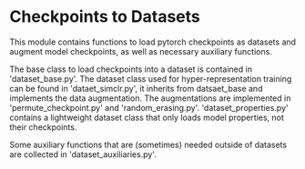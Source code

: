 # Checkpoints to Datasets
This module contains functions to load pytorch checkpoints as datasets and augment model checkpoints, as well as necessary auxiliary functions.

The base class to load checkpoints into a dataset is contained in 'dataset_base.py'. 
The dataset class used for hyper-representation training can be found in 'dataet_simclr.py', it inherits from datsaet_base and implements the data augmentation.
The augmentations are implemented in 'permute_checkpoint.py' and 'random_erasing.py'.
'dataset_properties.py' contains a lightweight dataset class that only loads model properties, not their checkpoints.

Some auxiliary functions that are (sometimes) needed outside of datasets are collected in 'dataset_auxiliaries.py'.
